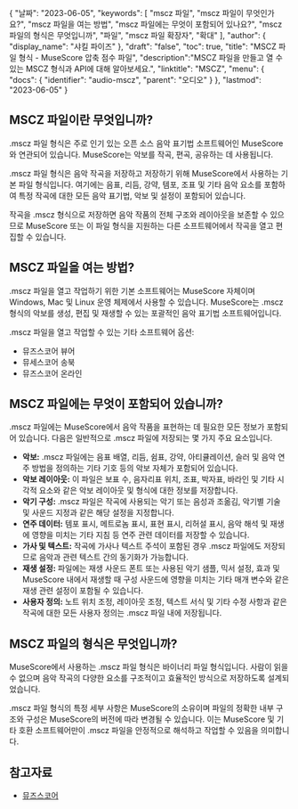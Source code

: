 {
"날짜": "2023-06-05",
  "keywords": [
"mscz 파일",
"mscz 파일이 무엇인가요?",
"mscz 파일을 여는 방법",
"mscz 파일에는 무엇이 포함되어 있나요?",
"mscz 파일의 형식은 무엇입니까",
"파일",
"mscz 파일 확장자",
"확대"
],
  "author": {
"display_name": "샤킬 파이즈"
},
"draft": "false",
"toc": true,
"title": "MSCZ 파일 형식 - MuseScore 압축 점수 파일",
  "description":"MSCZ 파일을 만들고 열 수 있는 MSCZ 형식과 API에 대해 알아보세요.",
"linktitle": "MSCZ",
  "menu": {
    "docs": {
      "identifier": "audio-mscz",
"parent": "오디오"
}
},
"lastmod": "2023-06-05"
}

## MSCZ 파일이란 무엇입니까?

.mscz 파일 형식은 주로 인기 있는 오픈 소스 음악 표기법 소프트웨어인 MuseScore와 연관되어 있습니다. MuseScore는 악보를 작곡, 편곡, 공유하는 데 사용됩니다.

.mscz 파일 형식은 음악 작곡을 저장하고 저장하기 위해 MuseScore에서 사용하는 기본 파일 형식입니다. 여기에는 음표, 리듬, 강약, 템포, 조표 및 기타 음악 요소를 포함하여 특정 작곡에 대한 모든 음악 표기법, 악보 및 설정이 포함되어 있습니다.

작곡을 .mscz 형식으로 저장하면 음악 작품의 전체 구조와 레이아웃을 보존할 수 있으므로 MuseScore 또는 이 파일 형식을 지원하는 다른 소프트웨어에서 작곡을 열고 편집할 수 있습니다.

## MSCZ 파일을 여는 방법?

.mscz 파일을 열고 작업하기 위한 기본 소프트웨어는 MuseScore 자체이며 Windows, Mac 및 Linux 운영 체제에서 사용할 수 있습니다. MuseScore는 .mscz 형식의 악보를 생성, 편집 및 재생할 수 있는 포괄적인 음악 표기법 소프트웨어입니다.

.mscz 파일을 열고 작업할 수 있는 기타 소프트웨어 옵션:

- 뮤즈스코어 뷰어
- 뮤세스코어 송북
- 뮤즈스코어 온라인

## MSCZ 파일에는 무엇이 포함되어 있습니까?

.mscz 파일에는 MuseScore에서 음악 작품을 표현하는 데 필요한 모든 정보가 포함되어 있습니다. 다음은 일반적으로 .mscz 파일에 저장되는 몇 가지 주요 요소입니다.

- **악보:** .mscz 파일에는 음표 배열, 리듬, 쉼표, 강약, 아티큘레이션, 슬러 및 음악 연주 방법을 정의하는 기타 기호 등의 악보 자체가 포함되어 있습니다.
- **악보 레이아웃:** 이 파일은 보표 수, 음자리표 위치, 조표, 박자표, 바라인 및 기타 시각적 요소와 같은 악보 레이아웃 및 형식에 대한 정보를 저장합니다.
- **악기 구성:** .mscz 파일은 작곡에 사용되는 악기 또는 음성과 조옮김, 악기별 기술 및 사운드 지정과 같은 해당 설정을 지정합니다.
- **연주 데이터:** 템포 표시, 메트로놈 표시, 표현 표시, 리허설 표시, 음악 해석 및 재생에 영향을 미치는 기타 지침 등 연주 관련 데이터를 저장할 수 있습니다.
- **가사 및 텍스트:** 작곡에 가사나 텍스트 주석이 포함된 경우 .mscz 파일에도 저장되므로 음악과 관련 텍스트 간의 동기화가 가능합니다.
- **재생 설정:** 파일에는 재생 사운드 폰트 또는 사용된 악기 샘플, 믹서 설정, 효과 및 MuseScore 내에서 재생할 때 구성 사운드에 영향을 미치는 기타 매개 변수와 같은 재생 관련 설정이 포함될 수 있습니다.
- **사용자 정의:** 노트 위치 조정, 레이아웃 조정, 텍스트 서식 및 기타 수정 사항과 같은 작곡에 대한 모든 사용자 정의는 .mscz 파일 내에 저장됩니다.

## MSCZ 파일의 형식은 무엇입니까?

MuseScore에서 사용하는 .mscz 파일 형식은 바이너리 파일 형식입니다. 사람이 읽을 수 없으며 음악 작곡의 다양한 요소를 구조적이고 효율적인 방식으로 저장하도록 설계되었습니다.

.mscz 파일 형식의 특정 세부 사항은 MuseScore의 소유이며 파일의 정확한 내부 구조와 구성은 MuseScore의 버전에 따라 변경될 수 있습니다. 이는 MuseScore 및 기타 호환 소프트웨어만이 .mscz 파일을 안정적으로 해석하고 작업할 수 있음을 의미합니다.

## 참고자료
* [뮤즈스코어](https://en.wikipedia.org/wiki/MuseScore)


